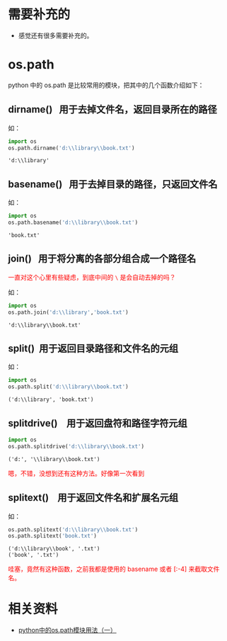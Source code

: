 # 需要补充的

- 感觉还有很多需要补充的。

# os.path

python 中的 os.path 是比较常用的模块，把其中的几个函数介绍如下：

## dirname()   用于去掉文件名，返回目录所在的路径

如：

```python
import os
os.path.dirname('d:\\library\\book.txt')
```

```
'd:\\library'
```

## basename()   用于去掉目录的路径，只返回文件名

如：

```python
import os
os.path.basename('d:\\library\\book.txt')
```

```
'book.txt'
```

## join()   用于将分离的各部分组合成一个路径名

<span style="color:red;">一直对这个心里有些疑虑，到底中间的 `\` 是会自动去掉的吗？</span>

如：

```python
import os
os.path.join('d:\\library','book.txt')
```

```
'd:\\library\\book.txt'
```

## split()  用于返回目录路径和文件名的元组

如：

```python
import os
os.path.split('d:\\library\\book.txt')
```

```
('d:\\library', 'book.txt')
```

## splitdrive()    用于返回盘符和路径字符元组

```python
import os
os.path.splitdrive('d:\\library\\book.txt')
```

```
('d:', '\\library\\book.txt')
```

<span style="color:red;">嗯，不错，没想到还有这种方法。好像第一次看到</span>

## splitext()    用于返回文件名和扩展名元组

如：

```python
os.path.splitext('d:\\library\\book.txt')
os.path.splitext('book.txt')
```

```
('d:\\library\\book', '.txt')
('book', '.txt')
```

<span style="color:red;">哇塞，竟然有这种函数，之前我都是使用的 basename 或者 [:-4] 来截取文件名。</span>



# 相关资料

- [python中的os.path模块用法（一）](https://blog.csdn.net/ziyuzhao123/article/details/8811496)
